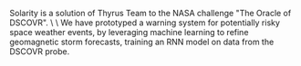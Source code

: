 Solarity is a solution of Thyrus Team to the NASA challenge "The Oracle of DSCOVR".
\\
\\
We have prototyped a warning system for potentially risky space weather events, by leveraging machine learning to refine geomagnetic storm forecasts, training an RNN model on data from the DSCOVR probe.
